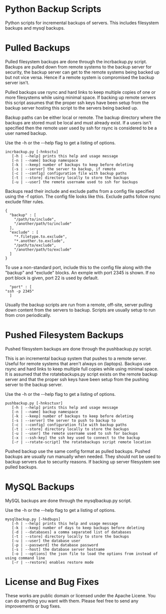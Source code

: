 Python Backup Scripts
=============

Python scripts for incremental backups of servers.  This includes filesystem 
backups and mysql backups.  

Pulled Backups
===========
Pulled filesystem backups are done through the incrbackup.py script.  Backups
are pulled down from remote systems to the backup server for security, the 
backup server can get to the remote systems being backed up but not vice versa.
Hence if a remote system is compromised the backup server isn't.

Pulled backups use rsync and hard links to keep multiple copies of one or 
more filesystems while using minimal space.  If backing up remote
servers this script assumes that the proper ssh keys have been setup from the
backup server hosting this script to the servers being backed up.

Backup paths can be either local or remote.  The backup directory where
the backups are stored must be local and must already exist.  If a users isn't
specified then the remote user used by ssh for rsync is considered to be a 
user named backup.

Use the -h or the --help flag to get a listing of options.

    incrbackup.py [-hnksctu]
       [-h | --help] prints this help and usage message
       [-n | --name] backup namespace
       [-k | --keep] number of backups to keep before deleting
       [-s | --server] the server to backup, if remote
       [-c | --config] configuration file with backup paths
       [-t | --store] directory locally to store the backups
       [-u | --user] the remote username used to ssh for backups

Backups read their include and exclude paths from a config file specified using
the -f option.  The config file looks like this.  Exclude paths follow rsync
exclude filter rules.

    {
      "backup" : [
        "/path/to/include",
        "/another/path/to/include"
      ],
      "exclude" : [
        "*.filetype.to.exclude",
        "*.another.to.exclude",
        "/path/to/exclude",
        "/another/path/to/exclude"
      ]
    }

To use a non-standard port, include this to the config file along with the "backup" and "exclude" blocks. An exmple with port 2345 is shown. If no port block is given, port 22 is used by default.

      "port" : [
	"ssh -p 2345"
      ]


Usually the backup scripts are run from a remote, off-site, server pulling down
content from the servers to backup.  Scripts are usually setup to run from cron
periodically.


Pushed Filesystem Backups
===========
Pushed filesystem backups are done through the pushbackup.py script.

This is an incremental backup system that pushes to a remote server.  Useful
for remote systems that aren't always on (laptops).  Backups use rsync and hard 
links to keep multiple full copies while using minimal space.  It is assumed
that the rotatebackups.py script exists on the remote backup server and that
the proper ssh keys have been setup from the pushing server to the backup
server.

Use the -h or the --help flag to get a listing of options.

    pushbackup.py [-hnksctuxr]
       [-h | --help] prints this help and usage message
       [-n | --name] backup namespace
       [-k | --keep] number of backups to keep before deleting
       [-s | --server] the server to push to backup to
       [-c | --config] configuration file with backup paths
       [-t | --store] directory locally to store the backups
       [-u | --user] the remote username used to ssh for backups
       [-x | --ssh-key] the ssh key used to connect to the backup
       [-r | --rotate-script] the rotatebackups script remote location

Pushed backup use the same config format as pulled backups.  Pushed backups are
usually run manually when needed.  They should not be used to backup servers due
to security reasons.  If backing up server filesystem see pulled backups.

MySQL Backups
===========
MySQL backups are done through the mysqlbackup.py script.

Use the -h or the --help flag to get a listing of options.

    mysqlbackup.py [-hkdbups]
       [-h | --help] prints this help and usage message
       [-k | --keep] number of days to keep backups before deleting
       [-d | --databases] a comma separated list of databases
       [-t | --store] directory locally to store the backups
       [-u | --user] the database user
       [-p | --password] the database password
       [-s | --host] the database server hostname
       [-o | --options] the json file to load the options from instead of using command line
       [-r | --restore] enables restore mode

License and Bug Fixes
===========
These works are public domain or licensed under the Apache Licene. You can do
anything you want with them.  Please feel free to send any improvements or 
bug fixes.

